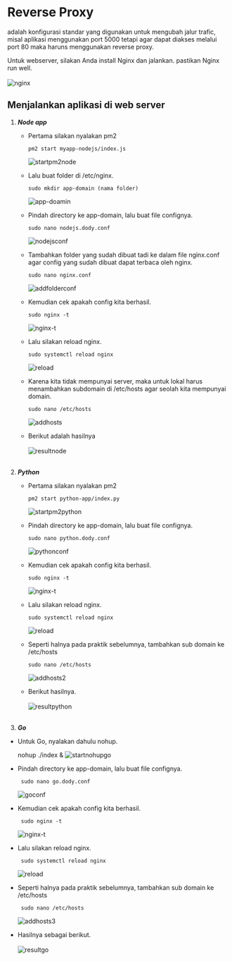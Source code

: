 # **Reverse Proxy**

adalah konfigurasi standar yang digunakan untuk mengubah jalur trafic, misal aplikasi menggunakan port 5000 tetapi agar dapat diakses melalui port 80 maka haruns menggunakan reverse proxy.

Untuk webserver, silakan Anda install Nginx dan jalankan. pastikan Nginx run well. <br><br>
![nginx](images/nginx.png) <br>

## Menjalankan aplikasi di web server

1. ***Node app***

   * Pertama silakan nyalakan pm2
   
         pm2 start myapp-nodejs/index.js
      ![startpm2node](images/startpm2node.png) <br>

   * Lalu buat folder di /etc/nginx.

         sudo mkdir app-domain (nama folder)
      ![app-doamin](images/app-domain.png) <br>
      
   * Pindah directory ke app-domain, lalu buat file confignya.

         sudo nano nodejs.dody.conf
      ![nodejsconf](images/nodejsconf.png) <br>

   * Tambahkan folder yang sudah dibuat tadi ke dalam file nginx.conf agar config yang sudah dibuat dapat terbaca oleh nginx.

         sudo nano nginx.conf
      ![addfolderconf](images/addfolderconf.png) <br>

   * Kemudian cek apakah config kita berhasil.

         sudo nginx -t
      ![nginx-t](images/nginx-t.png) <br>

   * Lalu silakan reload nginx.

         sudo systemctl reload nginx
      ![reload](images/reload.png) <br>

   * Karena kita tidak mempunyai server, maka untuk lokal harus menambahkan subdomain di /etc/hosts agar seolah kita mempunyai domain.

         sudo nano /etc/hosts
      ![addhosts](images/addhosts.png)
   
   * Berikut adalah hasilnya <br><br>
      ![resultnode](images/resultnode.png) <br><br>


2. ***Python***

   - Pertama silakan nyalakan pm2 
  
         pm2 start python-app/index.py
      ![startpm2python](images/startpm2python.png) <br>

   - Pindah directory ke app-domain, lalu buat file confignya.

         sudo nano python.dody.conf
      ![pythonconf](images/pyhtonconf.png) <br>

   - Kemudian cek apakah config kita berhasil.

         sudo nginx -t
      ![nginx-t](images/nginx-t.png) <br>

   - Lalu silakan reload nginx.

         sudo systemctl reload nginx
      ![reload](images/reload.png) <br>

   - Seperti halnya pada praktik sebelumnya, tambahkan sub domain ke /etc/hosts

         sudo nano /etc/hosts
      ![addhosts2](images/addhosts2.png)

   - Berikut hasilnya. <br><br>
      ![resultpython](images/resultpython.png) <br><br>

3. ***Go***

  * Untuk Go, nyalakan dahulu nohup.

      nohup ./index &
   ![startnohupgo](images/startnohupgo.png) <br>

  * Pindah directory ke app-domain, lalu buat file confignya.

         sudo nano go.dody.conf
      ![goconf](images/goconf.png) <br>
  
  * Kemudian cek apakah config kita berhasil.

         sudo nginx -t
      ![nginx-t](images/nginx-t.png) <br>

  * Lalu silakan reload nginx.

         sudo systemctl reload nginx
      ![reload](images/reload.png) <br>

  * Seperti halnya pada praktik sebelumnya, tambahkan sub domain ke /etc/hosts

         sudo nano /etc/hosts
      ![addhosts3](images/addhosts3.png) <br>

  * Hasilnya sebagai berikut. <br><br>
      ![resultgo](images/resultgo.png) <br>
      

